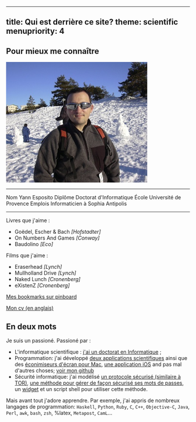 -----
title: Qui est derrière ce site?
theme: scientific
menupriority: 4
-----

## Pour mieux me connaître

![Une photo de moi](/Scratch/img/about/yann1.jpg)

--------  ----------------------------------
Nom       Yann Esposito
Diplôme   Doctorat d'Informatique
École     Université de Provence
Emplois   Informaticien à Sophia Antipolis
--------  ----------------------------------

Livres que j'aime :

  - Goëdel, Escher &amp; Bach  *[Hofstadter]*
  - On Numbers And Games *[Conway]*
  - Baudolino *[Eco]*

Films que j'aime :

  - Eraserhead *[Lynch]*
  - Mullholland Drive *[Lynch]*
  - Naked Lunch *[Cronenberg]*
  - eXistenZ *[Cronenberg]*

[Mes bookmarks sur pinboard](http://pinboard.in/u:yogsototh)

[Mon cv (en anglais)](/resume)

## En deux mots

Je suis un passioné. Passioné par :

  - L'informatique scientifique : [j'ai un doctorat en Informatique](http://yann.esposito.free.fr/recherche.php?lang=fr) ;
  - Programmation: j'ai développé [deux applications scientifiques](http://yann.esposito.free.fr/logiciels.php) ainsi que des [éconimiseurs d'écran pour Mac](/YBlog/Softwares.html), [une application iOS](http://ypassword.espozito.com) and pas mal d'autres choses; [voir mon github](http://github.com/yogsototh)
  - Sécurité informatique: j'ai modélisé [un protocole sécurisé (similaire à TOR)](http://yann.esposito.free.fr/enseignement/rez0.php#projet), [une méthode pour gérer de façon sécurisé ses mots de passes](/YBlog/Computer/Entries/2008/7/30_Easy,_secure_and_portable_password_management_system.html), un [widget](/YBlog/YPassword.html) et un script shell pour utiliser cette méthode.

Mais avant tout j'adore apprendre.
Par exemple, j'ai appris de nombreux langages de programmation:
`Haskell`, `Python`, `Ruby`, `C`, `C++`, `Objective-C`, `Java`,
`Perl`, `awk`, `bash`, `zsh`, %latex, `Metapost`, `CamL`...

